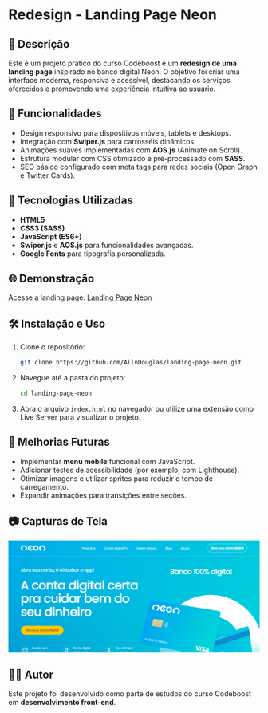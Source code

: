 
# Redesign - Landing Page Neon

## 📜 Descrição
Este é um projeto prático do curso Codeboost é um **redesign de uma landing page** inspirado no banco digital Neon. O objetivo foi criar uma interface moderna, responsiva e acessível, destacando os serviços oferecidos e promovendo uma experiência intuitiva ao usuário.

## 🎯 Funcionalidades
- Design responsivo para dispositivos móveis, tablets e desktops.
- Integração com **Swiper.js** para carrosséis dinâmicos.
- Animações suaves implementadas com **AOS.js** (Animate on Scroll).
- Estrutura modular com CSS otimizado e pré-processado com **SASS**.
- SEO básico configurado com meta tags para redes sociais (Open Graph e Twitter Cards).

## 🚀 Tecnologias Utilizadas
- **HTML5**
- **CSS3 (SASS)**
- **JavaScript (ES6+)**
- **Swiper.js** e **AOS.js** para funcionalidades avançadas.
- **Google Fonts** para tipografia personalizada.

## 🌐 Demonstração
Acesse a landing page: [Landing Page Neon](https://allndouglas.github.io/landing-page-neon/)

## 🛠️ Instalação e Uso
1. Clone o repositório:
   ```bash
   git clone https://github.com/AllnDouglas/landing-page-neon.git
   ```
2. Navegue até a pasta do projeto:
   ```bash
   cd landing-page-neon
   ```
3. Abra o arquivo `index.html` no navegador ou utilize uma extensão como Live Server para visualizar o projeto.

## 📖 Melhorias Futuras
- Implementar **menu mobile** funcional com JavaScript.
- Adicionar testes de acessibilidade (por exemplo, com Lighthouse).
- Otimizar imagens e utilizar sprites para reduzir o tempo de carregamento.
- Expandir animações para transições entre seções.

## 📷 Capturas de Tela
![Captura da Landing Page](https://github.com/AllnDouglas/landing-page-neon/blob/main/print1.PNG)

## 🧑‍💻 Autor
Este projeto foi desenvolvido como parte de estudos do curso Codeboost em **desenvolvimento front-end**.
